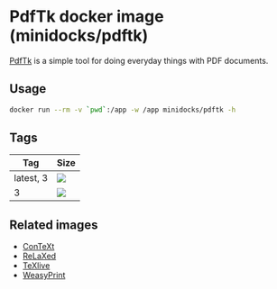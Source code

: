 PdfTk docker image (minidocks/pdftk)
====================================

[PdfTk](https://www.pdflabs.com/tools/pdftk-server/) is a simple tool for doing everyday things with PDF documents.

Usage
-----

```bash
docker run --rm -v `pwd`:/app -w /app minidocks/pdftk -h
```

Tags
----

 Tag       | Size
 --------- | ----
 latest, 3 | [![](https://images.microbadger.com/badges/image/minidocks/pdftk.svg)](https://microbadger.com/images/minidocks/pdftk)
 3         | [![](https://images.microbadger.com/badges/image/minidocks/pdftk:3.svg)](https://microbadger.com/images/minidocks/pdftk:3)

Related images
--------------

- [ConTeXt](https://github.com/minidocks/context)
- [ReLaXed](https://github.com/minidocks/relaxed)
- [TeXlive](https://github.com/minidocks/texLive)
- [WeasyPrint](https://github.com/minidocks/weasyprint)

